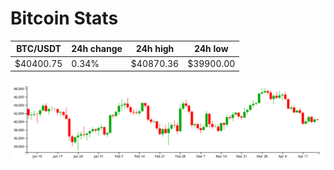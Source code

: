 # Bitcoin Stats

BTC/USDT|24h change|24h high|24h low|
|---|---|---|---|
|$40400.75|0.34%|$40870.36|$39900.00|

<img src="./chart.svg">
